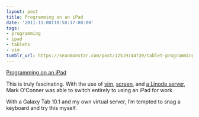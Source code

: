 ```yaml
---
layout: post
title: Programming on an iPad
date: '2011-11-08T10:58:17-08:00'
tags:
- programming
- ipad
- tablets
- vim
tumblr_url: https://seanmonstar.com/post/12519744739/tablet-programming
---
```

[Programming on an iPad](http://yieldthought.com/post/12239282034/swapped-my-macbook-for-an-ipad)  

This is truly fascinating. With the use of [vim](http://vim.org), [screen](http://gnu.org/s/screen/), and [a Linode server](http://linode.com), Mark O'Conner was able to switch entirely to using an iPad for work.

With a Galaxy Tab 10.1 and my own virtual server, I’m tempted to snag a keyboard and try this myself.

